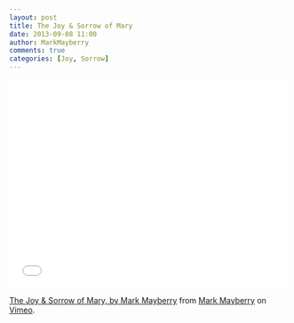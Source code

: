 ```yaml
---
layout: post
title: The Joy & Sorrow of Mary
date: 2013-09-08 11:00
author: MarkMayberry
comments: true
categories: [Joy, Sorrow]
---
```

<iframe src="//player.vimeo.com/video/74943381" width="500" height="375" frameborder="0" webkitallowfullscreen mozallowfullscreen allowfullscreen></iframe> <p><a href="http://vimeo.com/74943381">The Joy & Sorrow of Mary, by Mark Mayberry</a> from <a href="http://vimeo.com/ascoc">Mark Mayberry</a> on <a href="https://vimeo.com">Vimeo</a>.</p>

